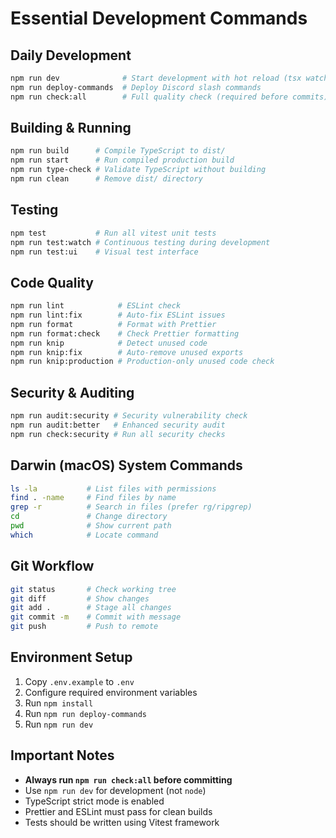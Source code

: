 # Essential Development Commands

## Daily Development
```bash
npm run dev              # Start development with hot reload (tsx watch)
npm run deploy-commands  # Deploy Discord slash commands
npm run check:all        # Full quality check (required before commits)
```

## Building & Running
```bash
npm run build      # Compile TypeScript to dist/
npm run start      # Run compiled production build
npm run type-check # Validate TypeScript without building
npm run clean      # Remove dist/ directory
```

## Testing
```bash
npm test           # Run all vitest unit tests
npm run test:watch # Continuous testing during development  
npm run test:ui    # Visual test interface
```

## Code Quality
```bash
npm run lint            # ESLint check
npm run lint:fix        # Auto-fix ESLint issues
npm run format          # Format with Prettier
npm run format:check    # Check Prettier formatting
npm run knip            # Detect unused code
npm run knip:fix        # Auto-remove unused exports
npm run knip:production # Production-only unused code check
```

## Security & Auditing
```bash
npm run audit:security # Security vulnerability check
npm run audit:better   # Enhanced security audit
npm run check:security # Run all security checks
```

## Darwin (macOS) System Commands
```bash
ls -la           # List files with permissions
find . -name     # Find files by name
grep -r          # Search in files (prefer rg/ripgrep)
cd               # Change directory
pwd              # Show current path
which            # Locate command
```

## Git Workflow
```bash
git status       # Check working tree
git diff         # Show changes
git add .        # Stage all changes
git commit -m    # Commit with message
git push         # Push to remote
```

## Environment Setup
1. Copy `.env.example` to `.env`
2. Configure required environment variables
3. Run `npm install`
4. Run `npm run deploy-commands`
5. Run `npm run dev`

## Important Notes
- **Always run `npm run check:all` before committing**
- Use `npm run dev` for development (not `node`)
- TypeScript strict mode is enabled
- Prettier and ESLint must pass for clean builds
- Tests should be written using Vitest framework